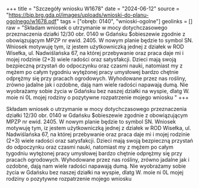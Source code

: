 +++
title = "Szczegóły wniosku W1678"
date = "2024-06-12"
source = "https://bip.brg.gda.pl/images/uploads/wnioski-do-planu-ogolnego/w1678.pdf"
tags = ["obręb: 0140", "wnioski-ogolne"]
geolinks = []
raw = "Składam wniosek o utrzymanie w mocy dotychczasowego przeznaczenia działki 12/30 obr. 0140 w Gdańsku $obieszewie zgodnie z obowiązującym MPZP nr ewid. 2405. W nowym planie będzie to symbol SN. Wniosek motywuję tym, iz jestem użytkowniczką jednej z działek w ROD Wisełka, ul. Nadwiślańska 67, na której przebywanie oraz praca daje mi i mojej rodzinie (2+3) wiele radości oraz satysfakcji. Dzieci mają swoją bezpieczną przystań do odpoczynku oraz czasmi nauki, natomiast my z mężem po całym tygodniu wytężonej pracy umysłowej bardzo chętnie odprężmy się przy pracach ogrodowych. Wyhodowane przez nas rośliny, zrówno jadalne jak i ozdobne, dają nam wiele radości  napawają dumą. Nie wyobrażamy sobie życia w Gdańsku bez naszej działki na wyspie, dlatg W.  moie ni 0L mojej rodziny o pozytywne rozpatrzenie mojego wniosku "
+++

Składam wniosek o utrzymanie w mocy dotychczasowego przeznaczenia działki
12/30 obr. 0140 w Gdańsku $obieszewie zgodnie z obowiązującym MPZP nr ewid. 2405. W
nowym planie będzie to symbol SN. Wniosek motywuję tym, iz jestem użytkowniczką jednej z
działek w ROD Wisełka, ul. Nadwiślańska 67, na której przebywanie oraz praca daje mi i mojej
rodzinie (2+3) wiele radości oraz satysfakcji. Dzieci mają swoją bezpieczną przystań do
odpoczynku oraz czasmi nauki, natomiast my z mężem po całym tygodniu wytężonej pracy
umysłowej bardzo chętnie odprężmy się przy pracach ogrodowych. Wyhodowane przez nas
rośliny, zrówno jadalne jak i ozdobne, dają nam wiele radości  napawają dumą. Nie wyobrażamy
sobie życia w Gdańsku bez naszej działki na wyspie, dlatg W.  moie ni 0L
mojej rodziny o pozytywne rozpatrzenie mojego wniosku



